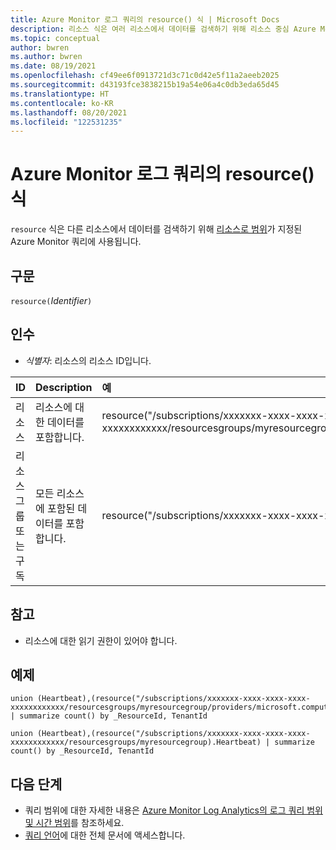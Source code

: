 ```yaml
---
title: Azure Monitor 로그 쿼리의 resource() 식 | Microsoft Docs
description: 리소스 식은 여러 리소스에서 데이터를 검색하기 위해 리소스 중심 Azure Monitor 로그 쿼리에서 사용됩니다.
ms.topic: conceptual
author: bwren
ms.author: bwren
ms.date: 08/19/2021
ms.openlocfilehash: cf49ee6f0913721d3c71c0d42e5f11a2aeeb2025
ms.sourcegitcommit: d43193fce3838215b19a54e06a4c0db3eda65d45
ms.translationtype: HT
ms.contentlocale: ko-KR
ms.lasthandoff: 08/20/2021
ms.locfileid: "122531235"
---
```

# <a name="resource-expression-in-azure-monitor-log-query"></a>Azure Monitor 로그 쿼리의 resource() 식

`resource` 식은 다른 리소스에서 데이터를 검색하기 위해 [리소스로 범위](scope.md#query-scope)가 지정된 Azure Monitor 쿼리에 사용됩니다. 


## <a name="syntax"></a>구문

`resource(`*Identifier*`)`

## <a name="arguments"></a>인수

- *식별자*: 리소스의 리소스 ID입니다.

| ID | Description | 예
|:---|:---|:---|
| 리소스 | 리소스에 대한 데이터를 포함합니다. | resource("/subscriptions/xxxxxxx-xxxx-xxxx-xxxx-xxxxxxxxxxxx/resourcesgroups/myresourcegroup/providers/microsoft.compute/virtualmachines/myvm") |
| 리소스 그룹 또는 구독 | 모든 리소스에 포함된 데이터를 포함합니다.  | resource("/subscriptions/xxxxxxx-xxxx-xxxx-xxxx-xxxxxxxxxxxx/resourcesgroups/myresourcegroup) |


## <a name="notes"></a>참고

* 리소스에 대한 읽기 권한이 있어야 합니다.


## <a name="examples"></a>예제

```Kusto
union (Heartbeat),(resource("/subscriptions/xxxxxxx-xxxx-xxxx-xxxx-xxxxxxxxxxxx/resourcesgroups/myresourcegroup/providers/microsoft.compute/virtualmachines/myvm").Heartbeat) | summarize count() by _ResourceId, TenantId
```
```Kusto
union (Heartbeat),(resource("/subscriptions/xxxxxxx-xxxx-xxxx-xxxx-xxxxxxxxxxxx/resourcesgroups/myresourcegroup).Heartbeat) | summarize count() by _ResourceId, TenantId
```


## <a name="next-steps"></a>다음 단계

- 쿼리 범위에 대한 자세한 내용은 [Azure Monitor Log Analytics의 로그 쿼리 범위 및 시간 범위](scope.md)를 참조하세요.
- [ 쿼리 언어](/azure/kusto/query/)에 대한 전체 문서에 액세스합니다.
